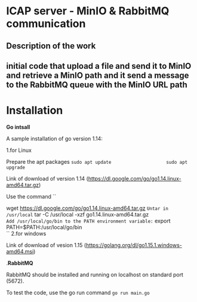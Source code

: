 # ICAP server - MinIO & RabbitMQ communication
## Description of the work
initial code that upload a file and send it to MinIO and retrieve a MinIO path and it send a message to the RabbitMQ queue with the MinIO URL  path 
--- 
# Installation   
**Go intsall**

A sample installation of go version 1.14:

 1.for Linux
 
 Prepare the apt packages
 `` sudo apt update                    
  ``
 ``sudo apt upgrade
 ``

Link of download of version 1.14 (https://dl.google.com/go/go1.14.linux-amd64.tar.gz)


Use the command
``
 
 wget https://dl.google.com/go/go1.14.linux-amd64.tar.gz
 ``
 Untar in /usr/local
``
 tar -C /usr/local -xzf go1.14.linux-amd64.tar.gz                   
 ``
 Add /usr/local/go/bin to the PATH environment variable:
 ``
 export PATH=$PATH:/usr/local/go/bin             
``
2.for windows

Link of download of vesion 1.15 (https://golang.org/dl/go1.15.1.windows-amd64.msi)

.**RabbitMQ**

RabbitMQ should be  installed and running on localhost on standard port (5672). 


To test the code, use the go run command
``go run main.go
``



    
   
    
